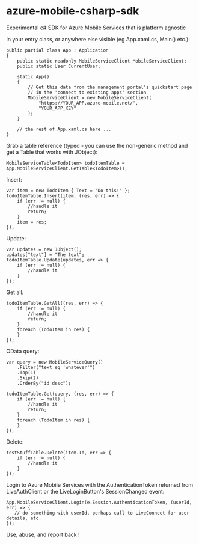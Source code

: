 azure-mobile-csharp-sdk
=======================

Experimental c# SDK for Azure Mobile Services that is platform agnostic

In your entry class, or anywhere else visible (eg App.xaml.cs, Main() etc.):

    public partial class App : Application
    {
        public static readonly MobileServiceClient MobileServiceClient;
        public static User CurrentUser;
    
        static App()
        {
            // Get this data from the management portal's quickstart page
            // in the 'connect to existing apps' section
            MobileServiceClient = new MobileServiceClient(
                "https://YOUR_APP.azure-mobile.net/",
                "YOUR_APP_KEY"
            );
        }
        
        // the rest of App.xaml.cs here ...
    }
  
Grab a table reference (typed - you can use the non-generic method and get a Table that works with JObject):

    MobileServiceTable<TodoItem> todoItemTable = App.MobileServiceClient.GetTable<TodoItem>();
    
Insert:

    var item = new TodoItem { Text = "Do this!" };
    todoItemTable.Insert(item, (res, err) => {
        if (err != null) {
            //handle it
            return;
        }
        item = res;
    });
  
  
Update:

    var updates = new JObject();
    updates["text"] = "The text";
    todoItemTable.Update(updates, err => {
        if (err != null) {
            //handle it
        }
    });
    
Get all:

    todoItemTable.GetAll((res, err) => {
        if (err != null) {
            //handle it
            return;
        }
        foreach (TodoItem in res) {
        }
    });
    
OData query:

    var query = new MobileServiceQuery()
        .Filter("text eq 'whatever'")
        .Top(1)
        .Skip(2)
        .OrderBy("id desc");
    
    todoItemTable.Get(query, (res, err) => {
        if (err != null) {
            //handle it
            return;
        }
        foreach (TodoItem in res) {
        }
    });
  
Delete:

    testStuffTable.Delete(item.Id, err => {
        if (err != null) {
            //handle it
        }
    });

Login to Azure Mobile Services with the AuthenticationToken returned  from LiveAuthClient or the LiveLoginButton's SessionChanged event:

    App.MobileServiceClient.Login(e.Session.AuthenticationToken, (userId, err) => {
       // do something with userId, perhaps call to LiveConnect for user details, etc.
    });

Use, abuse, and report back !
